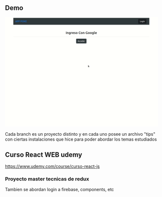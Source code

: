 ## Demo

![Redux - Animated gif demo](demo/demo.gif)

Cada branch es un proyecto distinto y en cada uno posee un archivo "tips" con ciertas instalaciones que hice para poder abordar los temas estudiados

## Curso React WEB udemy

https://www.udemy.com/course/curso-react-js

### Proyecto master tecnicas de redux

Tambien se abordan login a firebase, components, etc
